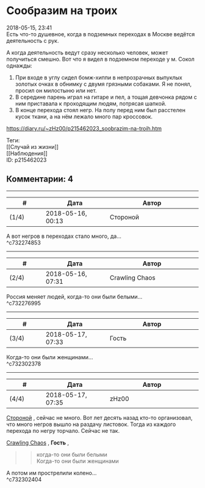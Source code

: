 Сообразим на троих
==================

  
2018-05-15, 23:41  
 Есть что-то душевное, когда в подземных переходах в Москве ведётся деятельность с рук.   
   
 А когда деятельность ведут сразу несколько человек, может получиться смешно. Вот что я видел в подземном переходе у м. Сокол однажды:   
   
 1. При входе в углу сидел бомж-хиппи в непрозрачных выпуклых золотых очках в обнимку с двумя грязными собаками. Я не понял, просил он милостыню или нет.   
 2. В середине парень играл на гитаре и пел, а тощая девчонка рядом с ним приставала к проходящим людям, потрясая шапкой.   
 3. В конце перехода стоял негр. На полу перед ним был расстелен кусок ткани, а на нём лежало много пар кроссовок.   
  
<https://diary.ru/~zHz00/p215462023_soobrazim-na-troih.htm>  
  
Теги:  
[[Случай из жизни]]  
[[Наблюдения]]  
ID: p215462023  


Комментарии: 4
--------------

  


---



|         #         |              Дата              |                     Автор                     |           ID           |
| --- | --- | --- | --- |
| (1/4) | 2018-05-16, 00:13 | Стороной | c732274853 |

  
 А вот негров в переходах стало много, да...   
 ^c732274853

---



|         #         |              Дата              |                     Автор                     |           ID           |
| --- | --- | --- | --- |
| (2/4) | 2018-05-16, 07:31 | Crawling Chaos | c732276995 |

  
 Россия меняет людей, когда-то они были белыми...   
 ^c732276995

---



|         #         |              Дата              |                     Автор                     |           ID           |
| --- | --- | --- | --- |
| (3/4) | 2018-05-17, 07:33 | Гость | c732302378 |

  
 Когда-то они были женщинами...   
 ^c732302378

---



|         #         |              Дата              |                     Автор                     |           ID           |
| --- | --- | --- | --- |
| (4/4) | 2018-05-17, 07:35 | zHz00 | c732302404 |

  
  [Стороной](http://1047.diary.ru "И васильки, и я, и тополя")  , сейчас не много. Вот лет десять назад кто-то организовал, что много негров вышло на раздачу листовок. Тогда из каждого перехода по негру торчало. Сейчас не так.   
   
  [Crawling Chaos](http://degozaru.diary.ru "Фундаментальная ошибка атрибуции")  ,  **Гость**  ,   
   
 >>когда-то они были белыми   
 >>Когда-то они были женщинами   
   
 А потом им прострелили колено...   
 ^c732302404